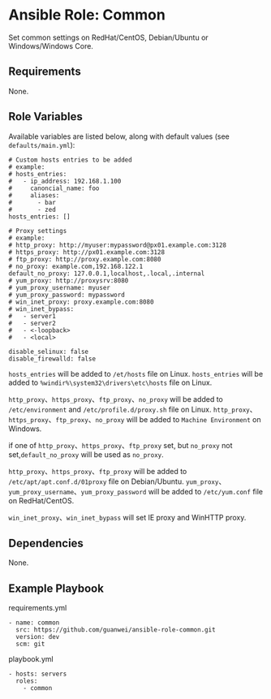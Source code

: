 # Ansible Role: Common

Set common settings on RedHat/CentOS, Debian/Ubuntu or Windows/Windows Core.

## Requirements

None.

## Role Variables

Available variables are listed below, along with default values (see `defaults/main.yml`):

```
# Custom hosts entries to be added
# example:
# hosts_entries:
#   - ip_address: 192.168.1.100
#     canoncial_name: foo
#     aliases:
#       - bar
#       - zed
hosts_entries: []

# Proxy settings
# example:
# http_proxy: http://myuser:mypassword@px01.example.com:3128
# https_proxy: http://px01.example.com:3128
# ftp_proxy: http://proxy.example.com:8080
# no_proxy: example.com,192.168.122.1
default_no_proxy: 127.0.0.1,localhost,.local,.internal
# yum_proxy: http://proxysrv:8080
# yum_proxy_username: myuser
# yum_proxy_password: mypassword
# win_inet_proxy: proxy.example.com:8080
# win_inet_bypass:
#   - server1
#   - server2
#   - <-loopback>
#   - <local>

disable_selinux: false
disable_firewalld: false
```

`hosts_entries` will be added to `/et/hosts` file on Linux.
`hosts_entries` will be added to `%windir%\system32\drivers\etc\hosts` file on Linux.

`http_proxy`、`https_proxy`、`ftp_proxy`、`no_proxy` will be added to `/etc/environment` and `/etc/profile.d/proxy.sh` file on Linux.
`http_proxy`、`https_proxy`、`ftp_proxy`、`no_proxy` will be added to `Machine Environment` on Windows.

if one of `http_proxy`、`https_proxy`、`ftp_proxy` set, but `no_proxy` not set,`default_no_proxy` will be used as `no_proxy`.

`http_proxy`、`https_proxy`、`ftp_proxy` will be added to `/etc/apt/apt.conf.d/01proxy` file on Debian/Ubuntu.
`yum_proxy`、`yum_proxy_username`、`yum_proxy_password` will be added to `/etc/yum.conf` file on RedHat/CentOS.

`win_inet_proxy`、`win_inet_bypass` will set IE proxy and WinHTTP proxy.

## Dependencies

None.

## Example Playbook

requirements.yml
```
- name: common
  src: https://github.com/guanwei/ansible-role-common.git
  version: dev
  scm: git
```

playbook.yml
```
- hosts: servers
  roles:
    - common
```
